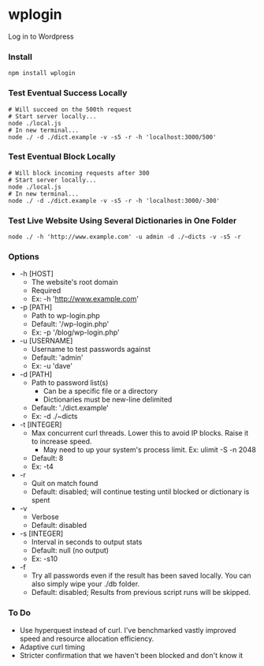 # wplogin
Log in to Wordpress


### Install
```
npm install wplogin
```


### Test Eventual Success Locally
```
# Will succeed on the 500th request
# Start server locally...
node ./local.js 
# In new terminal...
node ./ -d ./dict.example -v -s5 -r -h 'localhost:3000/500'
```


### Test Eventual Block Locally
```
# Will block incoming requests after 300
# Start server locally...
node ./local.js 
# In new terminal...
node ./ -d ./dict.example -v -s5 -r -h 'localhost:3000/-300'
```


### Test Live Website Using Several Dictionaries in One Folder
```
node ./ -h 'http://www.example.com' -u admin -d ./~dicts -v -s5 -r
```


### Options
* -h [HOST]
	* The website's root domain
	* Required
	* Ex: -h 'http://www.example.com'
* -p [PATH]
	* Path to wp-login.php
	* Default: '/wp-login.php'
	* Ex: -p '/blog/wp-login.php'
* -u [USERNAME]
	* Username to test passwords against
	* Default: 'admin'
	* Ex: -u 'dave'
* -d [PATH]
	* Path to password list(s)
		* Can be a specific file or a directory
		* Dictionaries must be new-line delimited
	* Default: './dict.example'
	* Ex: -d ./~dicts
* -t [INTEGER]
	* Max concurrent curl threads. Lower this to avoid IP blocks. Raise it to increase speed.
		* May need to up your system's process limit. Ex: ulimit -S -n 2048
	* Default: 8
	* Ex: -t4
* -r
	* Quit on match found
	* Default: disabled; will continue testing until blocked or dictionary is spent
* -v
	* Verbose
	* Default: disabled
* -s [INTEGER]
	* Interval in seconds to output stats
	* Default: null (no output)
	* Ex: -s10
* -f
	* Try all passwords even if the result has been saved locally. You can also simply wipe your ./db folder.
	* Default: disabled; Results from previous script runs will be skipped.


### To Do
- Use hyperquest instead of curl. I've benchmarked vastly improved speed and resource allocation efficiency.
- Adaptive curl timing
- Stricter confirmation that we haven't been blocked and don't know it